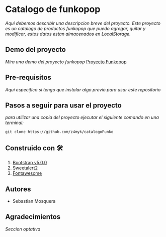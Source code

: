 # Catalogo de funkopop

_Aqui  debemos describir una descripcion breve del proyecto. Este proyecto es un catalogo de productos funkopop que puedo agregar, quitar y modificar, estos datos estan almacenados en LocalStorage._

## Demo del proyecto 

_Mira una demo del proyecto funkopop_ [Proyecto Funkopop](https://trello.com/b/aG1xYAVA/comision-1a-2do-sem)

## Pre-requisitos
_Aqui especifico si tengo que instalar algo previo para usar este repositorio_

## Pasos a seguir para usar el proyecto

_para utilizar una copia del proyecto ejecutar el siguiente comando en una terminal:_

`git clone https://github.com/z4myk/catalogoFunko`

## Construido con 🛠

1. [Bootstrap v5.0.0](https://getbootstrap.com/)
2. [Sweetalert2](https://sweetalert2.github.io/)
3. [Fontawesome](https://fontawesome.com/)


## Autores 

- Sebastian Mosquera



 ## Agradecimientos 

_Seccion optativa_

 
